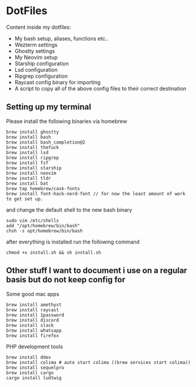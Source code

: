 DotFiles
==============

Content inside my dotfiles:

* My bash setup, aliases, functions etc..
* Wezterm settings
* Ghostty settings
* My Neovim setup
* Starship configuration
* Lsd configuration
* Ripgrep configuration
* Raycast config binary for importing
* A script to copy all of the above config files to their correct destination

## Setting up my terminal

Please install the following binaries via homebrew

```
brew install ghostty
brew install bash
brew install bash_completion@2
brew install thefuck
brew install lsd
brew install ripgrep
brew install fzf
brew install starship
brew install neovim
brew install tldr
brew install bat
brew tap homebrew/cask-fonts
brew install font-hack-nerd-font // for now the least amount of work to get set up.
```

and change the default shell to the new bash binary

```
sudo vim /etc/shells
add "/opt/homebrew/bin/bash"
chsh -s opt/homebrew/bin/bash
```

after everything is installed run the following command

``` chmod +x install.sh && sh install.sh ```

## Other stuff I want to document i use on a regular basis but do not keep config for

Some good mac apps

```
brew install amethyst
brew install raycast
brew install 1password
brew install discord
brew install slack
brew install whatsapp
brew install firefox
```

PHP development tools

```
brew install ddev
brew install colima # auto start colima ((brew services start colima))
brew install sequelpro
brew install cargo
cargo install ludtwig
```
